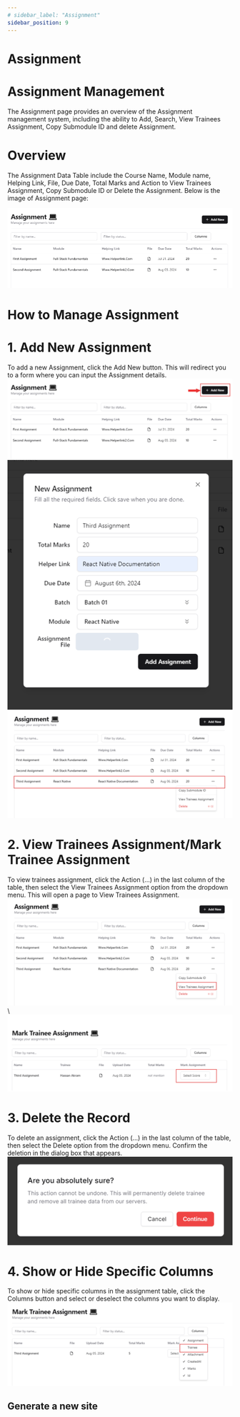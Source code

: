 ```yaml
---
# sidebar_label: "Assignment"
sidebar_position: 9
---
```


<link rel="stylesheet" href="path/to/custom.css"/>

# Assignment

<h1 class="font-light mt-5">Assignment Management</h1>
<div class="mt-5">The Assignment page provides an overview of the Assignment management system, including the ability to Add, Search, View Trainees Assignment, Copy Submodule ID and delete Assignment.</div>

<h1 class="font-bold mt-5">Overview</h1>
<div class="mt-5">The Assignment Data Table include the Course Name, Module name, Helping Link, File, Due Date, Total Marks and Action to View Trainees Assignment, Copy Submodule ID or Delete the Assignment. Below is the image of Assignment page:</div>

<img src="https://github.com/aisaanwar62/Docusaurus-document/blob/main/static/img/assignment.PNG?raw=true
" class="w-auto h-auto my-8 border shadow-md"/>

<h1 class="font-bold">How to Manage Assignment</h1>

<h1 class="font-semibold mt-3">1.  Add New Assignment</h1>
<div class="mt-5">To add a new Assignment, click the Add New button. This will redirect you to a form where you can input the Assignment details.</div>
<img src="https://github.com/aisaanwar62/Docusaurus-document/blob/main/static/img/add-assignment.png?raw=true
" class="w-auto h-auto my-8 border shadow-md"/>
<img src="https://github.com/aisaanwar62/Docusaurus-document/blob/main/static/img/add-assignment-form.png?raw=true
" class="w-auto h-auto my-8 border shadow-md"/>
<img src="https://github.com/aisaanwar62/Docusaurus-document/blob/main/static/img/after-add-assignment.png?raw=true
" class="w-auto h-auto my-8 border shadow-md"/>

<h1 class="font-semibold mt-3">2. View Trainees Assignment/Mark Trainee Assignment</h1>
<div class="mt-5">To view trainees assignment, click the Action (...) in the last column of the table, then select the View Trainees Assignment option from the dropdown menu. This will open a page to View Trainees Assignment.</div>
<img src="https://github.com/aisaanwar62/Docusaurus-document/blob/main/static/img/trainer-view-assignment-option.png?raw=true
" class="w-auto h-auto my-8 border shadow-md"/>\
<img src="https://github.com/aisaanwar62/Docusaurus-document/blob/main/static/img/trainer-mark-assignment.png?raw=true
" class="w-auto h-auto my-8 border shadow-md"/>

<h1 class="font-semibold mt-3">3. Delete the Record</h1>
<div class="mt-5">To delete an assignment, click the Action (...) in the last column of the table, then select the Delete option from the dropdown menu. Confirm the deletion in the dialog box that appears.</div>
<img src="https://github.com/aisaanwar62/Docusaurus-document/blob/main/static/img/trainerassignmentdeletion.png?raw=true
" class="w-auto h-auto my-8 border shadow-md"/>

<h1 class="font-semibold mt-3">4. Show or Hide Specific Columns</h1>
<div class="mt-5">To show or hide specific columns in the assignment table, click the Columns button and select or deselect the columns you want to display.</div>
<img src="https://github.com/aisaanwar62/Docusaurus-document/blob/main/static/img/trainer-assignment-column.png?raw=true
" class="w-auto h-auto my-8 border shadow-md"/>

## Generate a new site
